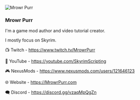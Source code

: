 ![Mrowr Purr](Images/background-wide.jpg)

### Mrowr Purr

I'm a game mod author and video tutorial creator.

I mostly focus on Skyrim.

📺 Twitch - https://www.twitch.tv/MrowrPurr

🎥 YouTube - https://youtube.com/SkyrimScripting

🎮 NexusMods - https://www.nexusmods.com/users/121646123

🌐 Website - https://MrowrPurr.com

🗨️ Discord - https://discord.gg/vzaqMpQgZn

